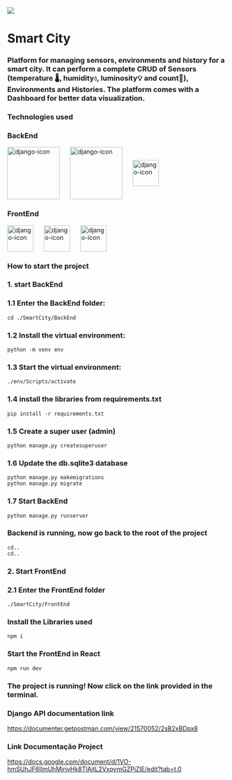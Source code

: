 ![](..//SmartCity/FrontEnd/src/assets/Logo.png)

# Smart City


### Platform for managing sensors, environments and history for a smart city. It can perform a complete CRUD of Sensors (temperature 🌡️, humidity💧, luminosity💡 and count🔢), Environments and Histories. The platform comes with a Dashboard for better data visualization.


### Technologies used
### BackEnd

<img src="https://1000logos.net/wp-content/uploads/2020/08/Django-Logo.png" align="center" alt="django-icon" width="120" heigth="auto" style="margin-right: 20px;">
<img src="https://encrypted-tbn0.gstatic.com/images?q=tbn:ANd9GcSzo4vK4D5nnq7lpwvbWJOzkdPI9Fj3oEHFHg&s" alt="django-icon" width="120" heigth="auto" align="center" style="margin-right: 20px;">
<img src="https://upload.wikimedia.org/wikipedia/commons/thumb/c/c3/Python-logo-notext.svg/1869px-Python-logo-notext.svg.png" alt="django-icon" width="60" heigth="auto" align="center" style="margin-right: 20px;">

### FrontEnd

<img src="https://upload.wikimedia.org/wikipedia/commons/thumb/a/a7/React-icon.svg/1150px-React-icon.svg.png" align="center" alt="django-icon" width="60" heigth="auto" style="margin-right: 20px;">
<img src="https://img.icons8.com/fluent/512/vite.png" alt="django-icon" width="60" heigth="auto" align="center" style="margin-right: 20px;">
<img src="https://img.icons8.com/color/512/sass.png" alt="django-icon" width="60" heigth="auto" align="center" style="margin-right: 20px;">



### How to start the project


### 1. start BackEnd
### 1.1 Enter the BackEnd folder:
    cd ./SmartCity/BackEnd

### 1.2 Install the virtual environment:
    python -m venv env

### 1.3 Start the virtual environment:
    ./env/Scripts/activate

### 1.4 install the libraries from requirements.txt
    pip install -r requirements.txt

### 1.5 Create a super user (admin)
    python manage.py createsuperuser

### 1.6 Update the db.sqlite3 database
    python manage.py makemigrations
    python manage.py migrate

### 1.7 Start BackEnd
    python manage.py runserver

### Backend is running, now go back to the root of the project
    cd..
    cd..

### 2. Start FrontEnd
### 2.1 Enter the FrontEnd folder
    ./SmartCity/FrontEnd

### Install the Libraries used
    npm i

### Start the FrontEnd in React
    npm run dev

### The project is running! Now click on the link provided in the terminal.

    

### Django API documentation link 
https://documenter.getpostman.com/view/21570052/2sB2xBDpx8

### Link Documentação Project
https://docs.google.com/document/d/1VO-hmSUhJF6IImUhMjrjvHk8TlAjtL2VxpymGZPjZlE/edit?tab=t.0
